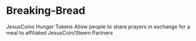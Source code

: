 # Breaking-Bread
JesusCoins Hunger Tokens Allow people to share prayers in exchange for a meal to affiliated JesusCoin/Steem Partners
